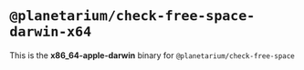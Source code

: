 # `@planetarium/check-free-space-darwin-x64`

This is the **x86_64-apple-darwin** binary for `@planetarium/check-free-space`

